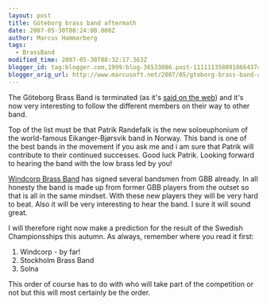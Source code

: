 ```yaml
---
layout: post
title: Göteborg brass band aftermath
date: 2007-05-30T08:24:00.000Z
author: Marcus Hammarberg
tags:
  - BrassBand
modified_time: 2007-05-30T08:32:17.363Z
blogger_id: tag:blogger.com,1999:blog-36533086.post-1111113580918664374
blogger_orig_url: http://www.marcusoft.net/2007/05/gteborg-brass-band-aftermath.html
---
```


The Göteborg Brass Band is terminated (as it's [said on the
web](http://www.goteborgbrassband.org.se/)) and it's now very
interesting to follow the different members on their way to other
band.

Top of the list must be that Patrik Randefalk is the new soloeuphonium
of the world-famous Eikanger-Bjørsvik band in Norway. This band is one
of the best bands in the movement if you ask me and i am sure that
Patrik will contribute to their continued successes. Good luck Patrik.
Looking forward to hearing the band with the low brass led by you!

[Windcorp Brass Band](http://www.windcorpbrassband.se/) has signed
several bandsmen from GBB already. In all honesty the band is made up
from former GBB players from the outset so that is all in the same
mindset. With these new players they will be very hard to beat. Also it
will be very interesting to hear the band. I sure it will sound great.

I will therefore right now make a prediction for the result of the
Swedish Championsships this autumn. As always, remember where you read
it first:

1.  Windcorp - by far!
2.  Stockholm Brass Band
3.  Solna

This order of course has to do with who will take part of the
competition or not but this will most certainly be the order.
